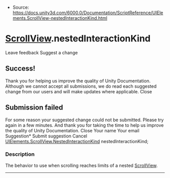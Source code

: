 * Source: https://docs.unity3d.com/6000.0/Documentation/ScriptReference/UIElements.ScrollView-nestedInteractionKind.html

#  [ScrollView](https://docs.unity3d.com/6000.0/Documentation/ScriptReference/UIElements.ScrollView.html).nestedInteractionKind
Leave feedback
Suggest a change
## Success!
Thank you for helping us improve the quality of Unity Documentation. Although we cannot accept all submissions, we do read each suggested change from our users and will make updates where applicable.
Close
## Submission failed
For some reason your suggested change could not be submitted. Please <a>try again</a> in a few minutes. And thank you for taking the time to help us improve the quality of Unity Documentation.
Close
Your name Your email Suggestion* Submit suggestion
Cancel
[UIElements.ScrollView.NestedInteractionKind](https://docs.unity3d.com/6000.0/Documentation/ScriptReference/UIElements.ScrollView.NestedInteractionKind.html) nestedInteractionKind; 
### Description
The behavior to use when scrolling reaches limits of a nested [ScrollView](https://docs.unity3d.com/6000.0/Documentation/ScriptReference/UIElements.ScrollView.html). 
* * *
